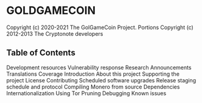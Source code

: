 # GOLDGAMECOIN

Copyright (c) 2020-2021 The GolGameCoin Project.
Portions Copyright (c) 2012-2013 The Cryptonote developers


Table of Contents
 -------------------------------------------------------------------------------------------
 Development resources
 Vulnerability response
 Research
 Announcements
 Translations
 Coverage
 Introduction
 About this project
 Supporting the project
 License
 Contributing
 Scheduled software upgrades
 Release staging schedule and protocol
 Compiling Monero from source
 Dependencies
 Internationalization
 Using Tor
 Pruning
 Debugging
 Known issues
